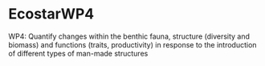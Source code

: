# EcostarWP4
WP4: Quantify changes within the benthic fauna, structure (diversity and biomass) and functions (traits, productivity) in response to the introduction of different types of man-made structures
